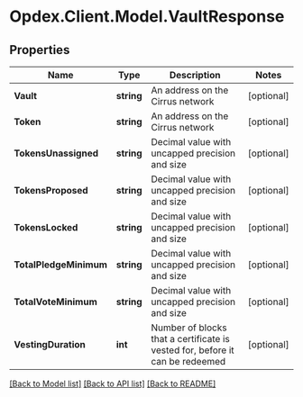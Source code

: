 # Opdex.Client.Model.VaultResponse

## Properties

Name | Type | Description | Notes
------------ | ------------- | ------------- | -------------
**Vault** | **string** | An address on the Cirrus network | [optional] 
**Token** | **string** | An address on the Cirrus network | [optional] 
**TokensUnassigned** | **string** | Decimal value with uncapped precision and size | [optional] 
**TokensProposed** | **string** | Decimal value with uncapped precision and size | [optional] 
**TokensLocked** | **string** | Decimal value with uncapped precision and size | [optional] 
**TotalPledgeMinimum** | **string** | Decimal value with uncapped precision and size | [optional] 
**TotalVoteMinimum** | **string** | Decimal value with uncapped precision and size | [optional] 
**VestingDuration** | **int** | Number of blocks that a certificate is vested for, before it can be redeemed | [optional] 

[[Back to Model list]](../README.md#documentation-for-models) [[Back to API list]](../README.md#documentation-for-api-endpoints) [[Back to README]](../README.md)


